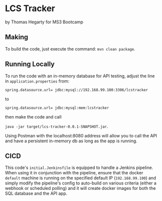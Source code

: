 # LCS Tracker

by Thomas Hegarty
for MS3 Bootcamp

## Making

To build the code, just execute the command: `mvn clean package`.

## Running Locally

To run the code with an in-memory database for API testing, adjust the line in `application.properties` from:

`spring.datasource.url= jdbc:mysql://192.168.99.100:3306/lcstracker`

to

`spring.datasource.url= jdbc:mysql:mem:lcstracker`

then make the code and call

`java -jar target/lcs-tracker-0.0.1-SNAPSHOT.jar`.

Using Postman with the localhost:8080 address will allow you to call the API and have a persistent in-memory db as long as the app is running.

## CICD

This code's `initial.Jenkinsfile` is equipped to handle a Jenkins pipeline. When using it in conjunction with the pipeline, ensure that the docker `default` machine is running on the specified default IP (`192.168.99.100`) and simply modify the pipeline's config to auto-build on various criteria (either a webhook or scheduled polling) and it will create docker images for both the SQL database and the API app.